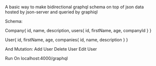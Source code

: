 A basic way to make bidirectional graphql schema on top of json data hosted by json-server and queried by graphiql

Schema:

Company{
    id,
    name,
    description,
    users{
        id,
        firstName,
        age,
        companyId
    }
}

User{
    id,
    firstName,
    age,
    companies{
        id,
        name,
        description
    }
}

And Mutation:
Add User
Delete User
Edit User

Run On
    localhost:4000/graphql



